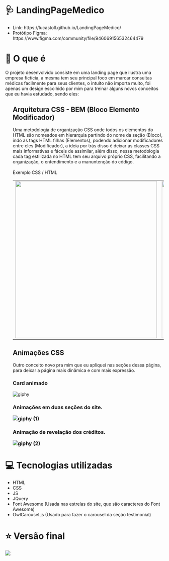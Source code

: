 # 🩺 LandingPageMedico

<ul>
  <li>Link: https://lucastoll.github.io/LandingPageMedico/ <br></li>
  <li>Protótipo Figma: https://www.figma.com/community/file/946069156532464479 </li>
</ul>


# 📄 O que é 
O projeto desenvolvido consiste em uma landing page que ilustra uma empresa fictícia, a mesma tem seu principal foco em marcar consultas médicas facilmente para seus clientes, o intuito não importa muito, foi apenas um design escolhido por mim para treinar alguns novos conceitos que eu havia estudado, sendo eles:

<ul>
  <h2>Arquitetura CSS - BEM (Bloco Elemento Modificador)</h2>
Uma metodologia de organização CSS onde todos os elementos do HTML são nomeados em hierarquia partindo do nome da seção (Bloco), indo as tags HTML filhas (Elementos), podendo adicionar modificadores entre eles (Modificador), a ideia por trás disso é deixar as classes CSS mais informativas e fáceis de assimilar, além disso, nessa metodologia cada tag estilizada no HTML tem seu arquivo próprio CSS, facilitando a organização, o entendimento e a manuntenção do código. 
<br>⠀
<br> Exemplo CSS / HTML
<table>
  <tr>
    <td><img height="500" width="450" src="https://i.imgur.com/qV2Lppt.png"></td>
    <td><img height="500" src="https://i.imgur.com/7lP6bxH.png"></td>
  </tr>
</table>

<h2>Animações CSS</h2>
Outro conceito novo pra mim que eu apliquei nas seções dessa página, para deixar a página mais dinâmica e com mais expressão. 

  <h3>Card animado</h3>
  
![giphy](https://user-images.githubusercontent.com/86172649/153883107-9997fadf-dec9-4fd7-8936-c7646e1615d6.gif)

  <h3>Animações em duas seções do site.
    
![giphy (1)](https://user-images.githubusercontent.com/86172649/153883086-deaa4f64-399f-468c-895a-c63ab0cfd931.gif)

  <h3>Animação de revelação dos créditos.
    
![giphy (2)](https://user-images.githubusercontent.com/86172649/153883099-7d88b441-3fac-4db7-88cb-3c2ec52d3fa2.gif)
</ul>
    
# 💻 Tecnologias utilizadas
<ul>
  <li>HTML</li>
  <li>CSS</li>
  <li>JS</li>
  <li>JQuery</li>
  <li>Font Awesome (Usada nas estrelas do site, que são caracteres do Font Awesome)</li>
  <li>OwlCarousel.js (Usado para fazer o carousel da seção testimonial)</li>
</ul>

    
# ⭐ Versão final
<img src="https://i.imgur.com/2yoG19a.png">
   



  
 

